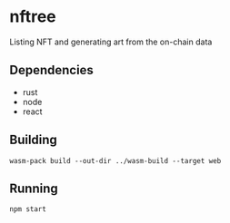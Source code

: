 # nftree

Listing NFT and generating art from the on-chain data

## Dependencies
- rust
- node
- react

## Building
`wasm-pack build --out-dir ../wasm-build --target web`

## Running
`npm start`
